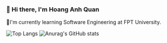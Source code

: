 ### 👋 Hi there, I'm Hoang Anh Quan
🚀I'm currently learning Software Engineering at FPT University.

![Top Langs](https://github-readme-stats.vercel.app/api/top-langs/?username=quanhoang3012&layout=donut&theme=dracula)
![Anurag's GitHub stats](https://github-readme-stats.vercel.app/api?username=quanhoang3012&show_icons=true&theme=dracula)
